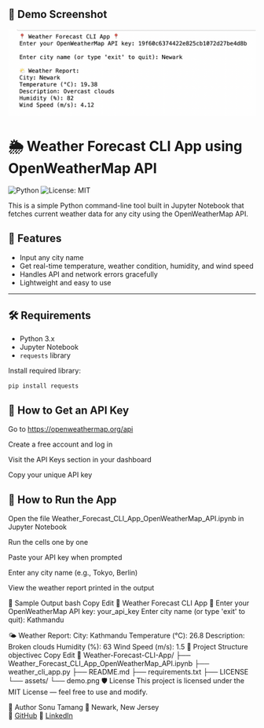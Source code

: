 ## 📸 Demo Screenshot

![Weather App Demo](assets/demo.png)

# 🌦️ Weather Forecast CLI App using OpenWeatherMap API
![Python](https://img.shields.io/badge/python-3.8+-blue)
![License: MIT](https://img.shields.io/badge/License-MIT-yellow.svg)


This is a simple Python command-line tool built in Jupyter Notebook that fetches current weather data for any city using the OpenWeatherMap API.

## 🧰 Features
- Input any city name
- Get real-time temperature, weather condition, humidity, and wind speed
- Handles API and network errors gracefully
- Lightweight and easy to use

---

## 🛠 Requirements

- Python 3.x
- Jupyter Notebook
- `requests` library

Install required library:
```bash
pip install requests
```

## 🔐 How to Get an API Key
Go to https://openweathermap.org/api

Create a free account and log in

Visit the API Keys section in your dashboard

Copy your unique API key

## 🚀 How to Run the App
Open the file Weather_Forecast_CLI_App_OpenWeatherMap_API.ipynb in Jupyter Notebook

Run the cells one by one

Paste your API key when prompted

Enter any city name (e.g., Tokyo, Berlin)

View the weather report printed in the output

🧪 Sample Output
bash
Copy
Edit
📍 Weather Forecast CLI App 📍
Enter your OpenWeatherMap API key: your_api_key
Enter city name (or type 'exit' to quit): Kathmandu

🌤 Weather Report:
City: Kathmandu
Temperature (°C): 26.8
Description: Broken clouds
Humidity (%): 63
Wind Speed (m/s): 1.5
📂 Project Structure
objectivec
Copy
Edit
📁 Weather-Forecast-CLI-App/
├── Weather_Forecast_CLI_App_OpenWeatherMap_API.ipynb
├── weather_cli_app.py
├── README.md
├── requirements.txt
├── LICENSE
└── assets/
    └── demo.png
🛡 License
This project is licensed under the MIT License — feel free to use and modify.

👤 Author
Sonu Tamang
📍 Newark, New Jersey  
🔗 [GitHub](https://github.com/Sonulama778)
🔗 [LinkedIn](https://linkedin.com/in/sonu-tamang)


